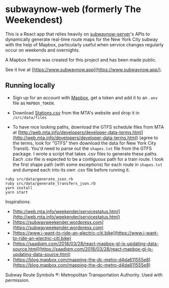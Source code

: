 # subwaynow-web (formerly The Weekendest)

This is a React app that relies heavily on [subwaynow-server](https://github.com/blahblahblah-/subwaynow-server)'s APIs to dynamically generate real-time route maps for the New York City subway with the help of Mapbox, particularly useful when service changes regularly occur on weekends and overnights.

A Mapbox theme was created for this project and has been made public.

See it live at [https://www.subwaynow.app](https://www.subwaynow.app/).

## Running locally

* Sign up for an account with [Mapbox](https://www.mapbox.com), get a token and add it to an `.env` file as `MAPBOX_TOKEN`.

* Download [Stations.csv](http://web.mta.info/developers/data/nyct/subway/Stations.csv) from the MTA's website and drop it in `/src/data/files`

* To have nice looking paths, download the GTFS schedule files from MTA at [http://web.mta.info/developers/developer-data-terms.html](http://web.mta.info/developers/developer-data-terms.html) (agree to the terms, look for "GTFS" then download the data for New York City Transit). You'd need to parse out the `shapes.txt` file from the GTFS package. I wrote a script that takes .csv files to generate these paths. Each .csv file is expected to be a contiguous path for a train route. I took the first shape path (with some exceptions) for each route in `shapes.txt` and dumped each into its own .csv file before running it.

`````
ruby src/data/generate_json.rb
ruby src/data/generate_transfers_json.rb
yarn install
yarn start
`````

Inspirations:
* [http://web.mta.info/weekender/servicestatus.html](http://web.mta.info/weekender/servicestatus.html)
* [https://subwayweekender.wordpress.com](https://subwayweekender.wordpress.com)
* [https://www.i-want-to-ride-an-electric-citi.bike](https://www.i-want-to-ride-an-electric-citi.bike)
* [https://saadiqm.com/2018/03/28/react-mapbox-gl-js-updating-data-source.html](https://saadiqm.com/2018/03/28/react-mapbox-gl-js-updating-data-source.html)
* [https://blog.mapbox.com/mapping-the-dc-metro-d4da611555e8](https://blog.mapbox.com/mapping-the-dc-metro-d4da611555e8)

Subway Route Symbols ®: Metropolitan Transportation Authority. Used with permission.